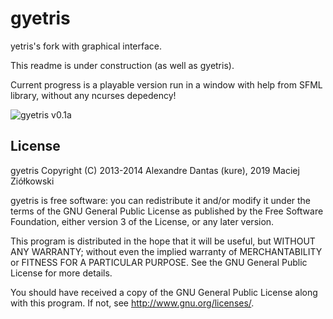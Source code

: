 # gyetris

yetris's fork with graphical interface.

This readme is under construction (as well as gyetris).

Current progress is a playable version run in a window with help from SFML library, without any ncurses depedency!

![gyetris v0.1a](https://i.imgur.com/szmjlzL.png)

## License

 gyetris 
 Copyright (C) 2013-2014  Alexandre Dantas (kure), 2019 Maciej Ziółkowski

 gyetris is free software: you can redistribute it and/or modify
 it under the terms of the GNU General Public License as published by
 the Free Software Foundation, either version 3 of the License, or
 any later version.

 This program is distributed in the hope that it will be useful,
 but WITHOUT ANY WARRANTY; without even the implied warranty of
 MERCHANTABILITY or FITNESS FOR A PARTICULAR PURPOSE.  See the
 GNU General Public License for more details.

 You should have received a copy of the GNU General Public License
 along with this program.  If not, see <http://www.gnu.org/licenses/>.

[issues]: https://github.com/Macronic/yetris/issues

